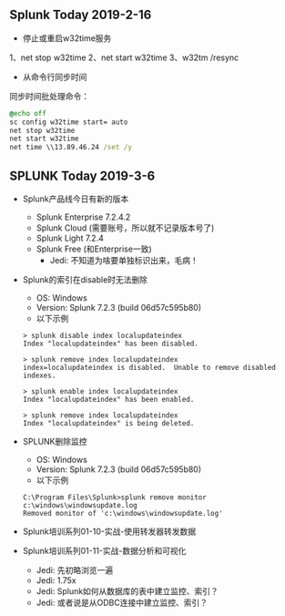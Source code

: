 ## Splunk Today 2019-2-16

* 停止或重启w32time服务

1、net stop w32time
2、net start w32time
3、w32tm /resync


* 从命令行同步时间

同步时间批处理命令：

```bat
@echo off
sc config w32time start= auto
net stop w32time
net start w32time
net time \\13.89.46.24 /set /y
```

## SPLUNK Today 2019-3-6

* Splunk产品线今日有新的版本
  * Splunk Enterprise 7.2.4.2
  * Splunk Cloud (需要账号，所以就不记录版本号了)
  * Splunk Light 7.2.4
  * Splunk Free (和Enterprise一致)
    * Jedi: 不知道为啥要单独标识出来，毛病！

* Splunk的索引在disable时无法删除
  * OS: Windows
  * Version: Splunk 7.2.3 (build 06d57c595b80)
  * 以下示例
  
  ```shell
  > splunk disable index localupdateindex
  Index "localupdateindex" has been disabled.
  
  > splunk remove index localupdateindex
  index=localupdateindex is disabled.  Unable to remove disabled indexes.
  
  > splunk enable index localupdateindex
  Index "localupdateindex" has been enabled.
  
  > splunk remove index localupdateindex
  Index "localupdateindex" is being deleted.
  ```

* SPLUNK删除监控
  * OS: Windows
  * Version: Splunk 7.2.3 (build 06d57c595b80)
  * 以下示例
  
  ```shell
  C:\Program Files\Splunk>splunk remove monitor c:\windows\windowsupdate.log
  Removed monitor of 'c:\windows\windowsupdate.log'
  ```

* Splunk培训系列01-10-实战-使用转发器转发数据
* Splunk培训系列01-11-实战-数据分析和可视化
  * Jedi: 先初略浏览一遍
  * Jedi: 1.75x
  * Jedi: Splunk如何从数据库的表中建立监控、索引？
  * Jedi: 或者说是从ODBC连接中建立监控、索引？
  
